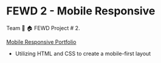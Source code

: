 # FEWD 2 - Mobile Responsive

Team :deciduous_tree: :house: FEWD Project # 2.

[Mobile Responsive Portfolio](https://melvin-viana.github.io/mobileResponsive/)

- Utilizing HTML and CSS to create a mobile-first layout

